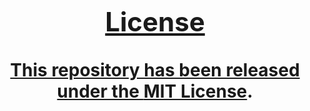 <div align="center">
	<h1>
		<br>
		<a href="https://shopersolutions.com">


## License
This repository has been released under the [MIT License](LICENSE).
